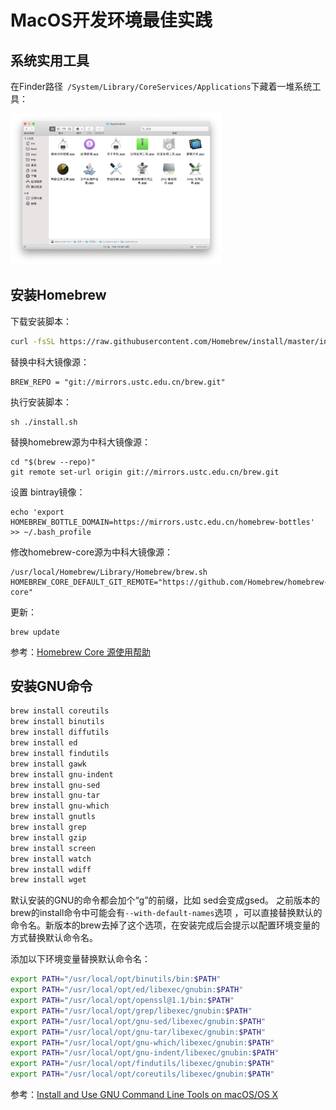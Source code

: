# MacOS开发环境最佳实践

## 系统实用工具

在Finder路径` /System/Library/CoreServices/Applications`下藏着一堆系统工具：

<img src="./macos.assets/image-20191223174406801.png" alt="image-20191223174406801" style="zoom: 33%;" />

## 安装Homebrew

下载安装脚本：

```bash
curl -fsSL https://raw.githubusercontent.com/Homebrew/install/master/install.sh > install.sh
```

替换中科大镜像源：

```shell
BREW_REPO = "git://mirrors.ustc.edu.cn/brew.git"
```

执行安装脚本：

```shell
sh ./install.sh
```

替换homebrew源为中科大镜像源：

```shell
cd "$(brew --repo)"
git remote set-url origin git://mirrors.ustc.edu.cn/brew.git
```

设置 bintray镜像：

```shell
echo 'export HOMEBREW_BOTTLE_DOMAIN=https://mirrors.ustc.edu.cn/homebrew-bottles' >> ~/.bash_profile
```

修改homebrew-core源为中科大镜像源：

```shell
/usr/local/Homebrew/Library/Homebrew/brew.sh 
HOMEBREW_CORE_DEFAULT_GIT_REMOTE="https://github.com/Homebrew/homebrew-core"
```

更新：

```shell
brew update
```

参考：[Homebrew Core 源使用帮助](http://mirrors.ustc.edu.cn/help/homebrew-core.git.html)

## 安装GNU命令

```bash
brew install coreutils
brew install binutils
brew install diffutils
brew install ed
brew install findutils
brew install gawk
brew install gnu-indent
brew install gnu-sed
brew install gnu-tar
brew install gnu-which
brew install gnutls
brew install grep
brew install gzip
brew install screen
brew install watch
brew install wdiff
brew install wget
```

默认安装的GNU的命令都会加个“g”的前缀，比如  sed会变成gsed。 之前版本的brew的install命令中可能会有`--with-default-names`选项 ，可以直接替换默认的命令名。新版本的brew去掉了这个选项，在安装完成后会提示以配置环境变量的方式替换默认命令名。

添加以下环境变量替换默认命令名：

```bash
export PATH="/usr/local/opt/binutils/bin:$PATH"
export PATH="/usr/local/opt/ed/libexec/gnubin:$PATH"
export PATH="/usr/local/opt/openssl@1.1/bin:$PATH"
export PATH="/usr/local/opt/grep/libexec/gnubin:$PATH"
export PATH="/usr/local/opt/gnu-sed/libexec/gnubin:$PATH"
export PATH="/usr/local/opt/gnu-tar/libexec/gnubin:$PATH"
export PATH="/usr/local/opt/gnu-which/libexec/gnubin:$PATH"
export PATH="/usr/local/opt/gnu-indent/libexec/gnubin:$PATH"
export PATH="/usr/local/opt/findutils/libexec/gnubin:$PATH"
export PATH="/usr/local/opt/coreutils/libexec/gnubin:$PATH"
```

参考：[Install and Use GNU Command Line Tools on macOS/OS X](https://www.topbug.net/blog/2013/04/14/install-and-use-gnu-command-line-tools-in-mac-os-x/)
